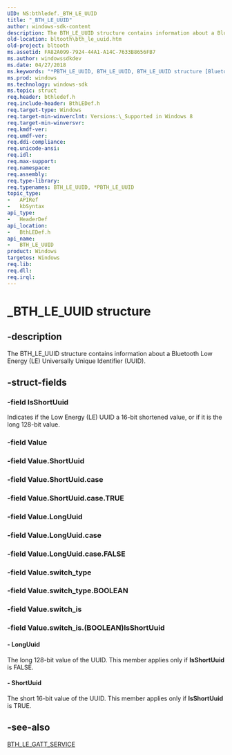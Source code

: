 ```yaml
---
UID: NS:bthledef._BTH_LE_UUID
title: "_BTH_LE_UUID"
author: windows-sdk-content
description: The BTH_LE_UUID structure contains information about a Bluetooth Low Energy (LE) Universally Unique Identifier (UUID).
old-location: bltooth\bth_le_uuid.htm
old-project: bltooth
ms.assetid: FA82A099-7924-44A1-A14C-7633B8656FB7
ms.author: windowssdkdev
ms.date: 04/27/2018
ms.keywords: "*PBTH_LE_UUID, BTH_LE_UUID, BTH_LE_UUID structure [Bluetooth Devices], PBTH_LE_UUID, PBTH_LE_UUID structure pointer [Bluetooth Devices], _BTH_LE_UUID, bltooth.bth_le_uuid, bthledef/BTH_LE_UUID, bthledef/PBTH_LE_UUID"
ms.prod: windows
ms.technology: windows-sdk
ms.topic: struct
req.header: bthledef.h
req.include-header: BthLEDef.h
req.target-type: Windows
req.target-min-winverclnt: Versions:\_Supported in Windows 8
req.target-min-winversvr: 
req.kmdf-ver: 
req.umdf-ver: 
req.ddi-compliance: 
req.unicode-ansi: 
req.idl: 
req.max-support: 
req.namespace: 
req.assembly: 
req.type-library: 
req.typenames: BTH_LE_UUID, *PBTH_LE_UUID
topic_type:
-	APIRef
-	kbSyntax
api_type:
-	HeaderDef
api_location:
-	BthLEDef.h
api_name:
-	BTH_LE_UUID
product: Windows
targetos: Windows
req.lib: 
req.dll: 
req.irql: 
---
```


# _BTH_LE_UUID structure


## -description


The BTH_LE_UUID structure contains information about a Bluetooth Low Energy (LE) Universally Unique Identifier (UUID).


## -struct-fields




### -field IsShortUuid

Indicates if the Low Energy (LE) UUID a 16-bit shortened value, or if it is the long 128-bit value.


### -field Value

 


### -field Value.ShortUuid

 


### -field Value.ShortUuid.case

 


### -field Value.ShortUuid.case.TRUE

 


### -field Value.LongUuid

 


### -field Value.LongUuid.case

 


### -field Value.LongUuid.case.FALSE

 


### -field Value.switch_type

 


### -field Value.switch_type.BOOLEAN

 


### -field Value.switch_is

 


### -field Value.switch_is.(BOOLEAN)IsShortUuid

 




#### - LongUuid

The long 128-bit value of the UUID. This member applies only if <b>IsShortUuid</b> is FALSE.


#### - ShortUuid

The short 16-bit value of the UUID. This member applies only if <b>IsShortUuid</b> is TRUE.


## -see-also




<a href="https://msdn.microsoft.com/library/windows/hardware/hh450850">BTH_LE_GATT_SERVICE</a>
 

 

